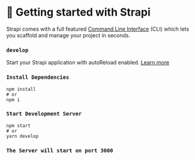 # 🚀 Getting started with Strapi

Strapi comes with a full featured [Command Line Interface](https://docs.strapi.io/developer-docs/latest/developer-resources/cli/CLI.html) (CLI) which lets you scaffold and manage your project in seconds.

### `develop`

Start your Strapi application with autoReload enabled. [Learn more](https://docs.strapi.io/developer-docs/latest/developer-resources/cli/CLI.html#strapi-develop)

### `Install Dependencies`

```
npm install
# or
npm i
```

### `Start Development Server`

```
npm start
# or
yarn develop
```

### `The Server will start on port 3000`
